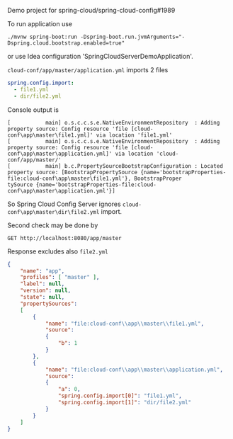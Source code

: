 Demo project for spring-cloud/spring-cloud-config#1989

To run application use
```shell
./mvnw spring-boot:run -Dspring-boot.run.jvmArguments="-Dspring.cloud.bootstrap.enabled=true"
```
or use Idea configuration 'SpringCloudServerDemoApplication'.

`cloud-conf/app/master/application.yml` imports 2 files
```yaml
spring.config.import:
  - file1.yml
  - dir/file2.yml
```
Console output is
```
[           main] o.s.c.c.s.e.NativeEnvironmentRepository  : Adding property source: Config resource 'file [cloud-conf\app\master\file1.yml]' via location 'file1.yml'
[           main] o.s.c.c.s.e.NativeEnvironmentRepository  : Adding property source: Config resource 'file [cloud-conf\app\master\application.yml]' via location 'cloud-conf/app/master/'
[           main] b.c.PropertySourceBootstrapConfiguration : Located property source: [BootstrapPropertySource {name='bootstrapProperties-file:cloud-conf\app\master\file1.yml'}, BootstrapProper
tySource {name='bootstrapProperties-file:cloud-conf\app\master\application.yml'}]
```
So Spring Cloud Config Server ignores `cloud-conf\app\master\dir\file2.yml` import.

Second check may be done by
```
GET http://localhost:8080/app/master
```
Response excludes also `file2.yml`
```json
{
    "name": "app",
    "profiles": [ "master" ],
    "label": null,
    "version": null,
    "state": null,
    "propertySources":
    [
        {
            "name": "file:cloud-conf\\app\\master\\file1.yml",
            "source":
            {
                "b": 1
            }
        },
        {
            "name": "file:cloud-conf\\app\\master\\application.yml",
            "source":
            {
                "a": 0,
                "spring.config.import[0]": "file1.yml",
                "spring.config.import[1]": "dir/file2.yml"
            }
        }
    ]
}
```